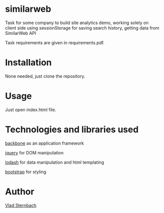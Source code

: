 similarweb
==========

Task for some company to build site analytics demo, working solely on client side using sessionStorage for saving search history, getting data from SimilarWeb API

Task requirements are given in requirements.pdf.


Installation
============

None needed, just clone the repository.

Usage
============

Just open index.html file.


Technologies and libraries used
=====

[backbone](https://github.com/jashkenas/backbone) as an application framework

[jquery](https://github.com/jquery/jquery) for DOM manipulation

[lodash](https://github.com/lodash/lodash/) for data manipulation and html templating

[bootstrap](https://github.com/twbs/bootstrap) for styling


Author
======

[Vlad Sternbach](http://github.com/gr82bu)
